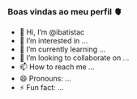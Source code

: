 ### Boas vindas ao meu perfil 🫀




- 👋 Hi, I’m @ibatistac
- 👀 I’m interested in ...
- 🌱 I’m currently learning ...
- 💞️ I’m looking to collaborate on ...
- 📫 How to reach me ...
- 😄 Pronouns: ...
- ⚡ Fun fact: ...

<!---
ibatistac/ibatistac is a ✨ special ✨ repository because its `README.md` (this file) appears on your GitHub profile.
You can click the Preview link to take a look at your changes.
--->
